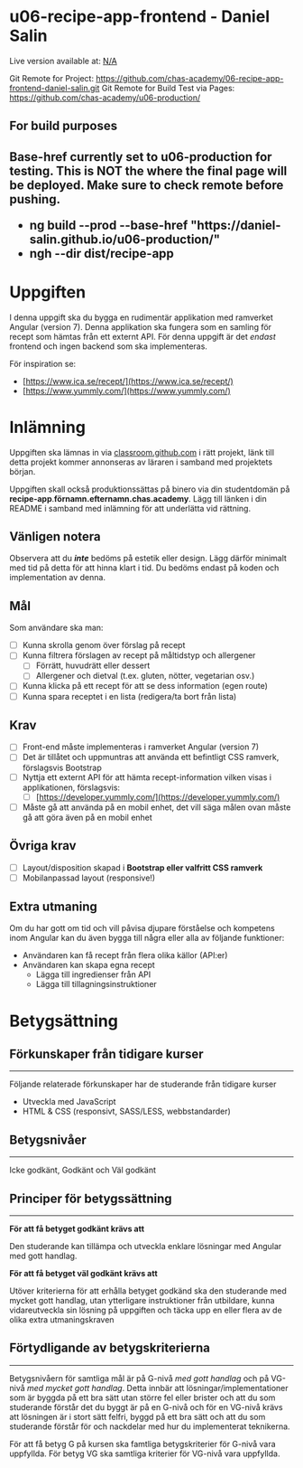 <h1>u06-recipe-app-frontend - Daniel Salin</h1>

Live version available at: <a href="#">N/A </a>

Git Remote for Project: https://github.com/chas-academy/06-recipe-app-frontend-daniel-salin.git
Git Remote for Build Test via Pages: https://github.com/chas-academy/u06-production/

<h2>For build purposes<h2>
Base-href currently set to u06-production for testing. This is NOT the where the final page will be deployed.
Make sure to check remote before pushing.

<ul>
    <li>ng build --prod --base-href "https://daniel-salin.github.io/u06-production/"</li>
    <li>ngh --dir dist/recipe-app</li>
</ul>


# Uppgiften

I denna uppgift ska du bygga en rudimentär applikation med ramverket Angular (version 7). Denna applikation ska fungera som en samling för recept som hämtas från ett externt API. För denna uppgift är det *endast* frontend och ingen backend som ska implementeras.

För inspiration se:

- [https://www.ica.se/recept/](https://www.ica.se/recept/)
- [https://www.yummly.com/](https://www.yummly.com/)

# Inlämning

Uppgiften ska lämnas in via [classroom.github.com](http://classroom.github.com) i rätt projekt, länk till detta projekt kommer annonseras av läraren i samband med projektets början. 

Uppgiften skall också produktionssättas på binero via din studentdomän på **recipe-app**.**förnamn.efternamn.chas.academy**. Lägg till länken i din README i samband med inlämning för att underlätta vid rättning.

## Vänligen notera

Observera att du ***inte*** bedöms på estetik eller design. Lägg därför minimalt med tid på detta för att hinna klart i tid. Du bedöms endast på koden och implementation av denna.

## Mål

Som användare ska man:

- [ ]  Kunna skrolla genom över förslag på recept
- [ ]  Kunna filtrera förslagen av recept på måltidstyp och allergener
    - [ ]  Förrätt, huvudrätt eller dessert
    - [ ]  Allergener och dietval (t.ex. gluten, nötter, vegetarian osv.)
- [ ]  Kunna klicka på ett recept för att se dess information (egen route)
- [ ]  Kunna spara receptet i en lista (redigera/ta bort från lista)

## Krav

- [ ]  Front-end måste implementeras i ramverket Angular (version 7)
- [ ]  Det är tillåtet och uppmuntras att använda ett befintligt CSS ramverk, förslagsvis Bootstrap
- [ ]  Nyttja ett externt API för att hämta recept-information vilken visas i applikationen, förslagsvis:
    - [ ]  [https://developer.yummly.com/](https://developer.yummly.com/)
- [ ]  Måste gå att använda på en mobil enhet, det vill säga målen ovan måste gå att göra även på en mobil enhet

## Övriga krav

- [ ]  Layout/disposition skapad i **Bootstrap eller valfritt CSS ramverk**
- [ ]  Mobilanpassad layout (responsive!)

## Extra utmaning

Om du har gott om tid och vill påvisa djupare förståelse och kompetens inom Angular kan du även bygga till några eller alla av följande funktioner:

- Användaren kan få recept från flera olika källor (API:er)
- Användaren kan skapa egna recept
    - Lägga till ingredienser från API
    - Lägga till tillagningsinstruktioner

# Betygsättning

## Förkunskaper från tidigare kurser

---

Följande relaterade förkunskaper har de studerande från tidigare kurser

- Utveckla med JavaScript
- HTML & CSS (responsivt, SASS/LESS, webbstandarder)

## Betygsnivåer

---

Icke godkänt, Godkänt och Väl godkänt

## Principer för betygssättning

---

**För att få betyget godkänt krävs att**

Den studerande kan tillämpa och utveckla enklare lösningar med Angular med gott handlag.

**För att få betyget väl godkänt krävs att**

Utöver kriterierna för att erhålla betyget godkänd ska den studerande med mycket gott handlag, utan ytterligare instruktioner från utbildare, kunna vidareutveckla sin lösning på uppgiften och täcka upp en eller flera av de olika extra utmaningskraven

## Förtydligande av betygskriterierna

---

Betygsnivåern för samtliga mål är på G-nivå *med gott handlag* och på VG-nivå *med mycket gott handlag*. Detta innbär att lösningar/implementationer som är byggda på ett bra sätt utan större fel eller brister och att du som studerande förstår det du byggt är på en G-nivå och för en VG-nivå krävs att lösningen är i stort sätt felfri, byggd på ett bra sätt och att du som studerande förstår för och nackdelar med hur du implementerat teknikerna.

För att få betyg G på kursen ska famtliga betygskriterier för G-nivå vara uppfyllda. För betyg VG ska samtliga kriterier för VG-nivå vara uppfyllda.